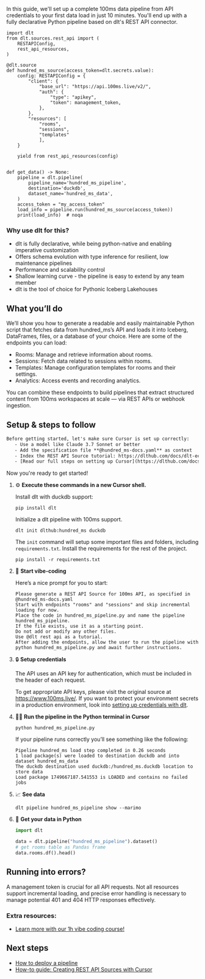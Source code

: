 In this guide, we'll set up a complete 100ms data pipeline from API credentials to your first data load in just 10 minutes. You'll end up with a fully declarative Python pipeline based on dlt's REST API connector.

```python-outcome
import dlt
from dlt.sources.rest_api import (
    RESTAPIConfig,
    rest_api_resources,
)

@dlt.source
def hundred_ms_source(access_token=dlt.secrets.value):
    config: RESTAPIConfig = {
        "client": {
            "base_url": "https://api.100ms.live/v2/",
            "auth": {
                "type": "apikey",
                "token": management_token,
            },
        },
        "resources": [
            "rooms",
            "sessions",
            "templates"
            ],
    }

    yield from rest_api_resources(config)


def get_data() -> None:
    pipeline = dlt.pipeline(
        pipeline_name='hundred_ms_pipeline',
        destination='duckdb',
        dataset_name='hundred_ms_data', 
    )
    access_token = "my_access_token"
    load_info = pipeline.run(hundred_ms_source(access_token))
    print(load_info)  # noqa
```

### Why use dlt for this?

- dlt is fully declarative, while being python-native and enabling imperative customization
- Offers schema evolution with type inference for resilient, low maintenance pipelines
- Performance and scalability control
- Shallow learning curve - the pipeline is easy to extend by any team member
- dlt is the tool of choice for Pythonic Iceberg Lakehouses

## What you’ll do

We’ll show you how to generate a readable and easily maintainable Python script that fetches data from hundred_ms’s API and loads it into Iceberg, DataFrames, files, or a database of your choice. Here are some of the endpoints you can load:

- Rooms: Manage and retrieve information about rooms.
- Sessions: Fetch data related to sessions within rooms.
- Templates: Manage configuration templates for rooms and their settings.
- Analytics: Access events and recording analytics.

You can combine these endpoints to build pipelines that extract structured content from 100ms workspaces at scale — via REST APIs or webhook ingestion.

## Setup & steps to follow

```default
Before getting started, let's make sure Cursor is set up correctly:
   - Use a model like Claude 3.7 Sonnet or better
   - Add the specification file **@hundred_ms-docs.yaml** as context
   - Index the REST API Source tutorial: https://dlthub.com/docs/dlt-ecosystem/verified-sources/rest_api/ and add it to context as **@dlt rest api**
   - [Read our full steps on setting up Cursor](https://dlthub.com/docs/dlt-ecosystem/llm-tooling/cursor-restapi#23-configuring-cursor-with-documentation)
```

Now you're ready to get started! 

1. ⚙️ **Execute these commands in a new Cursor shell.**
    
    Install dlt with duckdb support:
    ```shell
    pip install dlt
    ```

    Initialize a dlt pipeline with 100ms support.
    ```shell
    dlt init dlthub:hundred_ms duckdb
    ```

    The `init` command will setup some important files and folders, including `requirements.txt`. Install the requirements for the rest of the project.
    ```shell
    pip install -r requirements.txt
    ```
    
2. 🤠 **Start vibe-coding**
    
    Here’s a nice prompt for you to start: 
    
    ```prompt
    Please generate a REST API Source for 100ms API, as specified in @hundred_ms-docs.yaml 
    Start with endpoints "rooms" and "sessions" and skip incremental loading for now. 
    Place the code in hundred_ms_pipeline.py and name the pipeline hundred_ms_pipeline. 
    If the file exists, use it as a starting point. 
    Do not add or modify any other files. 
    Use @dlt rest api as a tutorial. 
    After adding the endpoints, allow the user to run the pipeline with python hundred_ms_pipeline.py and await further instructions.
    ```

    
3. 🔒 **Setup credentials** 
    
    The API uses an API key for authentication, which must be included in the header of each request.
    
    To get appropriate API keys, please visit the original source at https://www.100ms.live/.
    If you want to protect your environment secrets in a production environment, look into [setting up credentials with dlt](https://dlthub.com/docs/walkthroughs/add_credentials).
    
4. 🏃‍♀️ **Run the pipeline in the Python terminal in Cursor**
    
    ```shell
    python hundred_ms_pipeline.py
    ```
    
    If your pipeline runs correctly you’ll see something like the following:
    
    ```shell
    Pipeline hundred_ms load step completed in 0.26 seconds
    1 load package(s) were loaded to destination duckdb and into dataset hundred_ms_data
    The duckdb destination used duckdb:/hundred_ms.duckdb location to store data
    Load package 1749667187.541553 is LOADED and contains no failed jobs
    ```
    
5. 📈 **See data**
    
    ```shell
    dlt pipeline hundred_ms_pipeline show --marimo
    ```
    
6. 🐍 **Get your data in Python**
    
    ```python
    import dlt

   data = dlt.pipeline("hundred_ms_pipeline").dataset()
   # get rooms table as Pandas frame
   data.rooms.df().head()
    ```

## Running into errors?

A management token is crucial for all API requests. Not all resources support incremental loading, and precise error handling is necessary to manage potential 401 and 404 HTTP responses effectively.

### Extra resources:

- [Learn more with our 1h vibe coding course!](https://www.youtube.com/watch?v=GGid70rnJuM)

## Next steps

- [How to deploy a pipeline](https://dlthub.com/docs/walkthroughs/deploy-a-pipeline)
- [How-to guide: Creating REST API Sources with Cursor](https://dlthub.com/docs/dlt-ecosystem/llm-tooling/cursor-restapi)